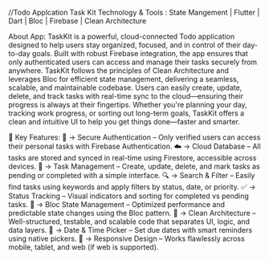 //Todo Applcation Task Kit
Technology & Tools : State Mangement | Flutter | Dart | Bloc | Firebase | Clean Architecture

About App:
TaskKit is a powerful, cloud-connected Todo application designed to help users stay organized, focused, and in control of their day-to-day goals. Built with robust Firebase integration, the app ensures that only authenticated users can access and manage their tasks securely from anywhere.
TaskKit follows the principles of Clean Architecture and leverages Bloc for efficient state management, delivering a seamless, scalable, and maintainable codebase. Users can easily create, update, delete, and track tasks with real-time sync to the cloud—ensuring their progress is always at their fingertips.
Whether you're planning your day, tracking work progress, or sorting out long-term goals, TaskKit offers a clean and intuitive UI to help you get things done—faster and smarter.

🔑 Key Features:
🔐 -> Secure Authentication – Only verified users can access their personal tasks with Firebase Authentication.
☁️ -> Cloud Database – All tasks are stored and synced in real-time using Firestore, accessible across devices.
📌 -> Task Management – Create, update, delete, and mark tasks as pending or completed with a simple interface.
🔍 -> Search & Filter – Easily find tasks using keywords and apply filters by status, date, or priority.
✅ -> Status Tracking – Visual indicators and sorting for completed vs pending tasks.
🧠 -> Bloc State Management – Optimized performance and predictable state changes using the Bloc pattern.
🧱 -> Clean Architecture – Well-structured, testable, and scalable code that separates UI, logic, and data layers.
📆 -> Date & Time Picker – Set due dates with smart reminders using native pickers.
📲 -> Responsive Design – Works flawlessly across mobile, tablet, and web (if web is supported).

